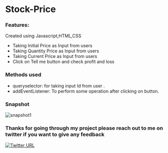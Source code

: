 # Stock-Price

### Features:
Created using Javascript,HTML,CSS

-   Taking Initial Price as Input from users 
-   Taking Quantity Price as Input from users 
-   Taking Current Price as Input from users 
-   Click on Tell me button and check profit and loss

### Methods used

-   queryselector: for taking input Id from user .
-   addEventListener: To perform some operation after clicking on button.

### Snapshot

![snapshot1](https://user-images.githubusercontent.com/44290901/134701489-87a2d63f-4e04-4588-92c9-939d28e60903.PNG)

### Thanks for going through my project please reach out to me on twitter if you want to give any feedback

[![Twitter URL](https://img.shields.io/badge/Twitter-1DA1F2?style=for-the-badge&logo=twitter&logoColor=white)](https://twitter.com/PoojaKelkar5)
